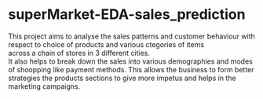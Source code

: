 # superMarket-EDA-sales_prediction

This project aims to analyse the sales patterns and customer behaviour with respect to choice of products and various ctegories of items</br> across
a chain of stores in  3 different cities.<br/>
It also helps to break down the sales into various demographies and modes of shoopping like payment methods.
This allows the business to form better strategies the products sections to give more impetus and helps in the marketing campaigns.
